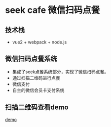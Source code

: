 # seek cafe 微信扫码点餐

## 技术栈
* vue2 + webpack + node.js

## 微信扫码点餐系统
* 集成了seek点餐系统部分，实现了微信扫码点餐。
* 通过扫描二维码进行点餐
* 微信支付
* 自主的微信会员卡支付系统

## 扫描二维码查看demo
[demo](./resource/demo.png)
